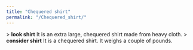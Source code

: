 ```yaml
---
title: "Chequered shirt"
permalink: "/Chequered_shirt/"
---
```


\> **look shirt**
It is an extra large, chequered shirt made from heavy cloth.
\> **consider shirt**
It is a chequered shirt.
It weighs a couple of pounds.